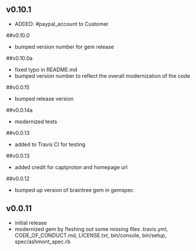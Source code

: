 ## v0.10.1
* ADDED: #paypal_account to Customer

##v0.10.0
* bumped version number for gem release

##v0.10.0a
* fixed typo in README.md
* bumped version number to reflect the overall modernization of the code

##v0.0.15
* bumped release version

##v0.0.14a
* modernized tests

##v0.0.13
* added to Travis CI for testing

##v0.0.13
* added credit for captproton and homepage url

##v0.0.12

* bumped up version of braintree gem in gemspec

## v0.0.11

* initial release
* modernized gem by fleshing out some missing files .travis.yml, CODE_OF_CONDUCT.md, LICENSE.txt, bin/console, bin/setup, spec/ashmont_spec.rb
